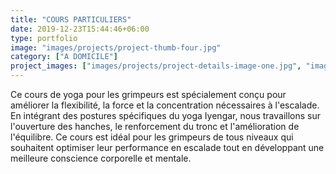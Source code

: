 ```yaml
---
title: "COURS PARTICULIERS"
date: 2019-12-23T15:44:46+06:00
type: portfolio
image: "images/projects/project-thumb-four.jpg"
category: ["A DOMICILE"]
project_images: ["images/projects/project-details-image-one.jpg", "images/projects/project-details-image-two.jpg"]
---
```


Ce cours de yoga pour les grimpeurs est spécialement conçu pour améliorer la flexibilité, la force et la concentration nécessaires à l'escalade. En intégrant des postures spécifiques du yoga Iyengar, nous travaillons sur l'ouverture des hanches, le renforcement du tronc et l'amélioration de l'équilibre. Ce cours est idéal pour les grimpeurs de tous niveaux qui souhaitent optimiser leur performance en escalade tout en développant une meilleure conscience corporelle et mentale.